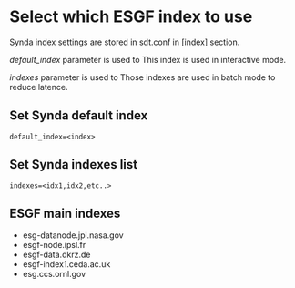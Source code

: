 # Select which ESGF index to use

Synda index settings are stored in sdt.conf in [index] section.

*default_index* parameter is used to
This index is used in interactive mode.

*indexes* parameter is used to
Those indexes are used in batch mode to reduce latence.

## Set Synda default index

    default_index=<index>

## Set Synda indexes list

    indexes=<idx1,idx2,etc..>

## ESGF main indexes

* esg-datanode.jpl.nasa.gov
* esgf-node.ipsl.fr
* esgf-data.dkrz.de
* esgf-index1.ceda.ac.uk
* esg.ccs.ornl.gov

